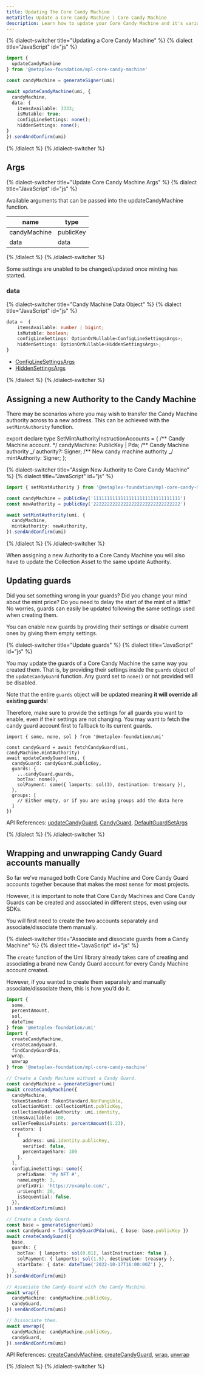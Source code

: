 ```yaml
---
title: Updating The Core Candy Machine
metaTitle: Update a Core Candy Machine | Core Candy Machine
description: Learn how to update your Core Candy Machine and it's various settings.
---
```


{% dialect-switcher title="Updating a Core Candy Machine" %}
{% dialect title="JavaScript" id="js" %}

```ts
import {
  updateCandyMachine
} from '@metaplex-foundation/mpl-core-candy-machine'

const candyMachine = generateSigner(umi)

await updateCandyMachine(umi, {
  candyMachine,
  data: {
    itemsAvailable: 3333;
    isMutable: true;
    configLineSettings: none();
    hiddenSettings: none();
}
}).sendAndConfirm(umi)
```

{% /dialect %}
{% /dialect-switcher %}

## Args

{% dialect-switcher title="Update Core Candy Machine Args" %}
{% dialect title="JavaScript" id="js" %}

Available arguments that can be passed into the updateCandyMachine function.

| name         | type      |
| ------------ | --------- |
| candyMachine | publicKey |
| data         | data      |

{% /dialect %}
{% /dialect-switcher %}

Some settings are unabled to be changed/updated once minting has started.

### data

{% dialect-switcher title="Candy Machine Data Object" %}
{% dialect title="JavaScript" id="js" %}

```ts
data =  {
    itemsAvailable: number | bigint;
    isMutable: boolean;
    configLineSettings: OptionOrNullable<ConfigLineSettingsArgs>;
    hiddenSettings: OptionOrNullable<HiddenSettingsArgs>;
}
```

- [ConfigLineSettingsArgs](/core-candy-machine/create#config-line-settings)
- [HiddenSettingsArgs](/core-candy-machine/create#hidden-settings)

{% /dialect %}
{% /dialect-switcher %}

## Assigning a new Authority to the Candy Machine

There may be scenarios where you may wish to transfer the Candy Machine authority across to a new address. This can be achieved with the `setMintAuthority` function.

export declare type SetMintAuthorityInstructionAccounts = {
/** Candy Machine account. \*/
candyMachine: PublicKey | Pda;
/** Candy Machine authority _/
authority?: Signer;
/\*\* New candy machine authority _/
mintAuthority: Signer;
};

{% dialect-switcher title="Assign New Authority to Core Candy Machine" %}
{% dialect title="JavaScript" id="js" %}

```ts
import { setMintAuthority } from '@metaplex-foundation/mpl-core-candy-machine'

const candyMachine = publicKey('11111111111111111111111111111111')
const newAuthority = publicKey('22222222222222222222222222222222')

await setMintAuthority(umi, {
  candyMachine,
  mintAuthority: newAuthority,
}).sendAndConfirm(umi)
```

{% /dialect %}
{% /dialect-switcher %}

When assigning a new Authority to a Core Candy Machine you will also have to update the Collection Asset to the same update Authority.

## Updating guards

Did you set something wrong in your guards? Did you change your mind about the mint price? Do you need to delay the start of the mint of a little? No worries, guards can easily be updated following the same settings used when creating them.

You can enable new guards by providing their settings or disable current ones by giving them empty settings.

{% dialect-switcher title="Update guards" %}
{% dialect title="JavaScript" id="js" %}

You may update the guards of a Core Candy Machine the same way you created them. That is, by providing their settings inside the `guards` object of the `updateCandyGuard` function. Any guard set to `none()` or not provided will be disabled.

Note that the entire `guards` object will be updated meaning **it will override all existing guards**!

Therefore, make sure to provide the settings for all guards you want to enable, even if their settings are not changing. You may want to fetch the candy guard account first to fallback to its current guards.

```tsx
import { some, none, sol } from '@metaplex-foundation/umi'

const candyGuard = await fetchCandyGuard(umi, candyMachine.mintAuthority)
await updateCandyGuard(umi, {
  candyGuard: candyGuard.publicKey,
  guards: {
    ...candyGuard.guards,
    botTax: none(),
    solPayment: some({ lamports: sol(3), destination: treasury }),
  },
  groups: [
    // Either empty, or if you are using groups add the data here
  ]
})
```

API References: [updateCandyGuard](https://mpl-core-candy-machine.typedoc.metaplex.com/functions/updateCandyGuard.html), [CandyGuard](https://mpl-core-candy-machine.typedoc.metaplex.com/types/CandyGuard.html), [DefaultGuardSetArgs](https://mpl-core-candy-machine.typedoc.metaplex.com/types/DefaultGuardSetArgs.html)

{% /dialect %}
{% /dialect-switcher %}

## Wrapping and unwrapping Candy Guard accounts manually

So far we’ve managed both Core Candy Machine and Core Candy Guard accounts together because that makes the most sense for most projects.

However, it is important to note that Core Candy Machines and Core Candy Guards can be created and associated in different steps, even using our SDKs.

You will first need to create the two accounts separately and associate/dissociate them manually.

{% dialect-switcher title="Associate and dissociate guards from a Candy Machine" %}
{% dialect title="JavaScript" id="js" %}

The `create` function of the Umi library already takes care of creating and associating a brand new Candy Guard account for every Candy Machine account created.

However, if you wanted to create them separately and manually associate/dissociate them, this is how you’d do it.

```ts
import {
  some,
  percentAmount,
  sol,
  dateTime
} from '@metaplex-foundation/umi'
import {
  createCandyMachine,
  createCandyGuard,
  findCandyGuardPda,
  wrap,
  unwrap
} from '@metaplex-foundation/mpl-core-candy-machine'

// Create a Candy Machine without a Candy Guard.
const candyMachine = generateSigner(umi)
await createCandyMachine({
  candyMachine,
  tokenStandard: TokenStandard.NonFungible,
  collectionMint: collectionMint.publicKey,
  collectionUpdateAuthority: umi.identity,
  itemsAvailable: 100,
  sellerFeeBasisPoints: percentAmount(1.23),
  creators: [
    {
      address: umi.identity.publicKey,
      verified: false,
      percentageShare: 100
    },
  ],
  configLineSettings: some({
    prefixName: 'My NFT #',
    nameLength: 3,
    prefixUri: 'https://example.com/',
    uriLength: 20,
    isSequential: false,
  }),
}).sendAndConfirm(umi)

// Create a Candy Guard.
const base = generateSigner(umi)
const candyGuard = findCandyGuardPda(umi, { base: base.publicKey })
await createCandyGuard({
  base,
  guards: {
    botTax: { lamports: sol(0.01), lastInstruction: false },
    solPayment: { lamports: sol(1.5), destination: treasury },
    startDate: { date: dateTime('2022-10-17T16:00:00Z') },
  },
}).sendAndConfirm(umi)

// Associate the Candy Guard with the Candy Machine.
await wrap({
  candyMachine: candyMachine.publicKey,
  candyGuard,
}).sendAndConfirm(umi)

// Dissociate them.
await unwrap({
  candyMachine: candyMachine.publicKey,
  candyGuard,
}).sendAndConfirm(umi)
```

API References: [createCandyMachine](https://mpl-core-candy-machine.typedoc.metaplex.com/functions/createCandyMachine.html), [createCandyGuard](https://mpl-core-candy-machine.typedoc.metaplex.com/functions/createCandyGuard.html), [wrap](https://mpl-core-candy-machine.typedoc.metaplex.com/functions/wrap.html), [unwrap](https://mpl-core-candy-machine.typedoc.metaplex.com/functions/unwrap.html)

{% /dialect %}
{% /dialect-switcher %}
